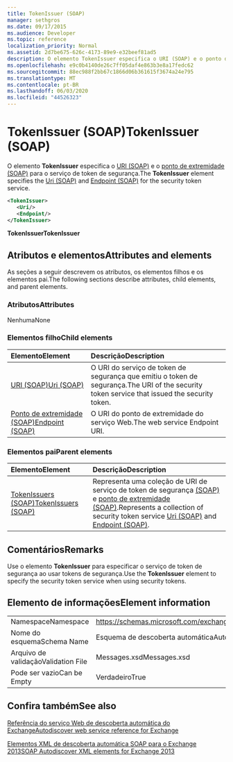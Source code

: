 ```yaml
---
title: TokenIssuer (SOAP)
manager: sethgros
ms.date: 09/17/2015
ms.audience: Developer
ms.topic: reference
localization_priority: Normal
ms.assetid: 2d7be675-626c-4173-89e9-e32beef81ad5
description: O elemento TokenIssuer especifica o URI (SOAP) e o ponto de extremidade (SOAP) para o serviço de token de segurança.
ms.openlocfilehash: e9c0b4140de26c7ff05daf4e863b3e8a17fedc62
ms.sourcegitcommit: 88ec988f2bb67c1866d06b361615f3674a24e795
ms.translationtype: MT
ms.contentlocale: pt-BR
ms.lasthandoff: 06/03/2020
ms.locfileid: "44526323"
---
```

# <a name="tokenissuer-soap"></a><span data-ttu-id="37d9f-103">TokenIssuer (SOAP)</span><span class="sxs-lookup"><span data-stu-id="37d9f-103">TokenIssuer (SOAP)</span></span>

<span data-ttu-id="37d9f-104">O elemento **TokenIssuer** especifica o [URI (SOAP)](uri-soap.md) e o [ponto de extremidade (SOAP)](endpoint-soap.md) para o serviço de token de segurança.</span><span class="sxs-lookup"><span data-stu-id="37d9f-104">The **TokenIssuer** element specifies the [Uri (SOAP)](uri-soap.md) and [Endpoint (SOAP)](endpoint-soap.md) for the security token service.</span></span> 
  
```XML
<TokenIssuer>
   <Uri/>
   <Endpoint/>
</TokenIssuer>
```

 <span data-ttu-id="37d9f-105">**TokenIssuer**</span><span class="sxs-lookup"><span data-stu-id="37d9f-105">**TokenIssuer**</span></span>
## <a name="attributes-and-elements"></a><span data-ttu-id="37d9f-106">Atributos e elementos</span><span class="sxs-lookup"><span data-stu-id="37d9f-106">Attributes and elements</span></span>

<span data-ttu-id="37d9f-107">As seções a seguir descrevem os atributos, os elementos filhos e os elementos pai.</span><span class="sxs-lookup"><span data-stu-id="37d9f-107">The following sections describe attributes, child elements, and parent elements.</span></span>
  
### <a name="attributes"></a><span data-ttu-id="37d9f-108">Atributos</span><span class="sxs-lookup"><span data-stu-id="37d9f-108">Attributes</span></span>

<span data-ttu-id="37d9f-109">Nenhuma</span><span class="sxs-lookup"><span data-stu-id="37d9f-109">None</span></span>
  
### <a name="child-elements"></a><span data-ttu-id="37d9f-110">Elementos filho</span><span class="sxs-lookup"><span data-stu-id="37d9f-110">Child elements</span></span>

|<span data-ttu-id="37d9f-111">**Elemento**</span><span class="sxs-lookup"><span data-stu-id="37d9f-111">**Element**</span></span>|<span data-ttu-id="37d9f-112">**Descrição**</span><span class="sxs-lookup"><span data-stu-id="37d9f-112">**Description**</span></span>|
|:-----|:-----|
|[<span data-ttu-id="37d9f-113">URI (SOAP)</span><span class="sxs-lookup"><span data-stu-id="37d9f-113">Uri (SOAP)</span></span>](uri-soap.md) <br/> |<span data-ttu-id="37d9f-114">O URI do serviço de token de segurança que emitiu o token de segurança.</span><span class="sxs-lookup"><span data-stu-id="37d9f-114">The URI of the security token service that issued the security token.</span></span>  <br/> |
|[<span data-ttu-id="37d9f-115">Ponto de extremidade (SOAP)</span><span class="sxs-lookup"><span data-stu-id="37d9f-115">Endpoint (SOAP)</span></span>](endpoint-soap.md) <br/> |<span data-ttu-id="37d9f-116">O URI do ponto de extremidade do serviço Web.</span><span class="sxs-lookup"><span data-stu-id="37d9f-116">The web service Endpoint URI.</span></span>  <br/> |
   
### <a name="parent-elements"></a><span data-ttu-id="37d9f-117">Elementos pai</span><span class="sxs-lookup"><span data-stu-id="37d9f-117">Parent elements</span></span>

|<span data-ttu-id="37d9f-118">**Elemento**</span><span class="sxs-lookup"><span data-stu-id="37d9f-118">**Element**</span></span>|<span data-ttu-id="37d9f-119">**Descrição**</span><span class="sxs-lookup"><span data-stu-id="37d9f-119">**Description**</span></span>|
|:-----|:-----|
|[<span data-ttu-id="37d9f-120">TokenIssuers (SOAP)</span><span class="sxs-lookup"><span data-stu-id="37d9f-120">TokenIssuers (SOAP)</span></span>](tokenissuers-soap.md) <br/> |<span data-ttu-id="37d9f-121">Representa uma coleção de URI de serviço de token de segurança [(SOAP)](uri-soap.md) e [ponto de extremidade (SOAP)](endpoint-soap.md).</span><span class="sxs-lookup"><span data-stu-id="37d9f-121">Represents a collection of security token service [Uri (SOAP)](uri-soap.md) and [Endpoint (SOAP)](endpoint-soap.md).</span></span>  <br/> |
   
## <a name="remarks"></a><span data-ttu-id="37d9f-122">Comentários</span><span class="sxs-lookup"><span data-stu-id="37d9f-122">Remarks</span></span>

<span data-ttu-id="37d9f-123">Use o elemento **TokenIssuer** para especificar o serviço de token de segurança ao usar tokens de segurança.</span><span class="sxs-lookup"><span data-stu-id="37d9f-123">Use the **TokenIssuer** element to specify the security token service when using security tokens.</span></span> 
  
## <a name="element-information"></a><span data-ttu-id="37d9f-124">Elemento de informações</span><span class="sxs-lookup"><span data-stu-id="37d9f-124">Element information</span></span>

|||
|:-----|:-----|
|<span data-ttu-id="37d9f-125">Namespace</span><span class="sxs-lookup"><span data-stu-id="37d9f-125">Namespace</span></span>  <br/> |https://schemas.microsoft.com/exchange/2010/Autodiscover  <br/> |
|<span data-ttu-id="37d9f-126">Nome do esquema</span><span class="sxs-lookup"><span data-stu-id="37d9f-126">Schema Name</span></span>  <br/> |<span data-ttu-id="37d9f-127">Esquema de descoberta automática</span><span class="sxs-lookup"><span data-stu-id="37d9f-127">Autodiscover schema</span></span>  <br/> |
|<span data-ttu-id="37d9f-128">Arquivo de validação</span><span class="sxs-lookup"><span data-stu-id="37d9f-128">Validation File</span></span>  <br/> |<span data-ttu-id="37d9f-129">Messages.xsd</span><span class="sxs-lookup"><span data-stu-id="37d9f-129">Messages.xsd</span></span>  <br/> |
|<span data-ttu-id="37d9f-130">Pode ser vazio</span><span class="sxs-lookup"><span data-stu-id="37d9f-130">Can be Empty</span></span>  <br/> |<span data-ttu-id="37d9f-131">Verdadeiro</span><span class="sxs-lookup"><span data-stu-id="37d9f-131">True</span></span>  <br/> |
   
## <a name="see-also"></a><span data-ttu-id="37d9f-132">Confira também</span><span class="sxs-lookup"><span data-stu-id="37d9f-132">See also</span></span>



[<span data-ttu-id="37d9f-133">Referência do serviço Web de descoberta automática do Exchange</span><span class="sxs-lookup"><span data-stu-id="37d9f-133">Autodiscover web service reference for Exchange</span></span>](autodiscover-web-service-reference-for-exchange.md)
  
[<span data-ttu-id="37d9f-134">Elementos XML de descoberta automática SOAP para o Exchange 2013</span><span class="sxs-lookup"><span data-stu-id="37d9f-134">SOAP Autodiscover XML elements for Exchange 2013</span></span>](soap-autodiscover-xml-elements-for-exchange-2013.md)

